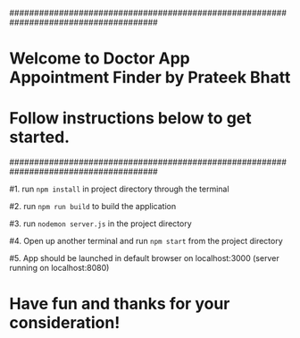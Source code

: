 ######################################################################################

# Welcome to Doctor App Appointment Finder by Prateek Bhatt

#

# Follow instructions below to get started.

######################################################################################

#1. run `npm install` in project directory through the terminal

#2. run `npm run build` to build the application

#3. run `nodemon server.js` in the project directory

#4. Open up another terminal and run `npm start` from the project directory

#5. App should be launched in default browser on localhost:3000 (server running on localhost:8080)

# Have fun and thanks for your consideration!
